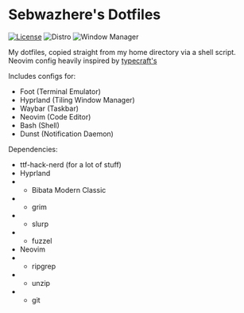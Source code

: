 # Sebwazhere's Dotfiles
[![License](https://img.shields.io/badge/LICENSE-MIT-blue?style=for-the-badge)](/LICENSE.txt)
![Distro](https://img.shields.io/badge/DISTRO-ARCH-blue?style=for-the-badge&logo=archlinux&logoColor=white)
![Window Manager](https://img.shields.io/badge/WM-HYPRLAND-blue?style=for-the-badge&logo=hyprland&logoColor=white)

My dotfiles, copied straight from my home directory via a shell script.
Neovim config heavily inspired by [typecraft's](https://github.com/typecraft-dev/dotfiles/tree/master/nvim/.config/nvim)

Includes configs for:
- Foot (Terminal Emulator)
- Hyprland (Tiling Window Manager)
- Waybar (Taskbar)
- Neovim (Code Editor)
- Bash (Shell)
- Dunst (Notification Daemon)

Dependencies:
- ttf-hack-nerd (for a lot of stuff)
- Hyprland
- - Bibata Modern Classic
- - grim
- - slurp
- - fuzzel
- Neovim
- - ripgrep
- - unzip
- - git
